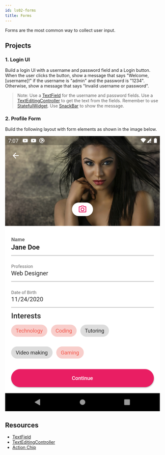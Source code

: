 ```yaml
---
id: ls02-forms
title: Forms
---
```


Forms are the most common way to collect user input.

## Projects

### 1. Login UI

Build a login UI with a username and password field and a Login button. When the user clicks the button, show a message that says "Welcome, [username]!" if the username is "admin" and the password is "1234". Otherwise, show a message that says "Invalid username or password".

> Note: Use a [TextField](https://api.flutter.dev/flutter/material/TextField-class.html) for the username and password fields. Use a [TextEditingController](https://api.flutter.dev/flutter/widgets/TextEditingController-class.html) to get the text from the fields. Remember to use [StatefulWidget](https://api.flutter.dev/flutter/widgets/StatefulWidget-class.html). Use [SnackBar](https://api.flutter.dev/flutter/material/SnackBar-class.html) to show the message.

### 2. Profile Form

Build the following layout with form elements as shown in the image below.

![Form](/images/ch07-ls02-pr02.png)

## Resources

- [TextField](https://api.flutter.dev/flutter/material/TextField-class.html)
- [TextEditingController](https://api.flutter.dev/flutter/widgets/TextEditingController-class.html)
- [Action Chip](https://api.flutter.dev/flutter/material/ActionChip-class.html)